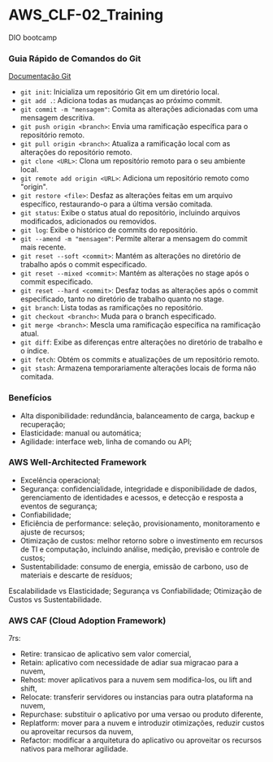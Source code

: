 # AWS_CLF-02_Training
DIO bootcamp

### Guia Rápido de Comandos do Git
[Documentação Git](https://git-scm.com/docs)
- `git init`: Inicializa um repositório Git em um diretório local.
- `git add .`: Adiciona todas as mudanças ao próximo commit.
- `git commit -m "mensagem"`: Comita as alterações adicionadas com uma mensagem descritiva.
- `git push origin <branch>`: Envia uma ramificação específica para o repositório remoto.
- `git pull origin <branch>`: Atualiza a ramificação local com as alterações do repositório remoto.
- `git clone <URL>`: Clona um repositório remoto para o seu ambiente local.
- `git remote add origin <URL>`: Adiciona um repositório remoto como "origin".
- `git restore <file>`: Desfaz as alterações feitas em um arquivo específico, restaurando-o para a última versão comitada.
- `git status`: Exibe o status atual do repositório, incluindo arquivos modificados, adicionados ou removidos.
- `git log`: Exibe o histórico de commits do repositório.
- `git --amend -m "mensagem"`: Permite alterar a mensagem do commit mais recente.
- `git reset --soft <commit>`: Mantém as alterações no diretório de trabalho após o commit especificado.
- `git reset --mixed <commit>`: Mantém as alterações no stage após o commit especificado.
- `git reset --hard <commit>`: Desfaz todas as alterações após o commit especificado, tanto no diretório de trabalho quanto no stage.
- `git branch`: Lista todas as ramificações no repositório.
- `git checkout <branch>`: Muda para o branch especificado.
- `git merge <branch>`: Mescla uma ramificação específica na ramificação atual.
- `git diff`: Exibe as diferenças entre alterações no diretório de trabalho e o índice.
- `git fetch`: Obtém os commits e atualizações de um repositório remoto.
- `git stash`: Armazena temporariamente alterações locais de forma não comitada.

### Benefícios
- Alta disponibilidade: redundância, balanceamento de carga, backup e recuperação;
- Elasticidade: manual ou automática;
- Agilidade:  interface web, linha de comando ou API;

### AWS Well-Architected Framework
- Excelência operacional;
- Segurança: confidencialidade, integridade e disponibilidade de dados, gerenciamento de identidades e acessos, e detecção e resposta a eventos de segurança;
- Confiabilidade;
- Eficiência de performance: seleção, provisionamento, monitoramento e ajuste de recursos;
- Otimização de custos: melhor retorno sobre o investimento em recursos de TI e computação, incluindo análise, medição, previsão e controle de custos;
- Sustentabilidade: consumo de energia, emissão de carbono, uso de materiais e descarte de resíduos;

Escalabilidade vs Elasticidade;
Segurança vs Confiabilidade;
Otimização de Custos vs Sustentabilidade.

### AWS CAF (Cloud Adoption Framework)
7rs:
- Retire: transicao de aplicativo sem valor comercial,
- Retain: aplicativo com necessidade de adiar sua migracao para a nuvem,
- Rehost: mover aplicativos para a nuvem sem modifica-los, ou lift and shift,
- Relocate: transferir servidores ou instancias para outra plataforma na nuvem,
- Repurchase: substituir o aplicativo por uma versao ou produto diferente,
- Replatform: mover para a nuvem e introduzir otimizações, reduzir custos ou aproveitar recursos da nuvem,
- Refactor: modificar a arquitetura do aplicativo ou aproveitar os recursos nativos para melhorar agilidade.




